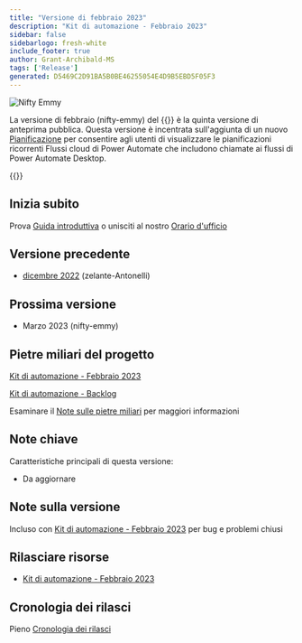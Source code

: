 ```yaml
---
title: "Versione di febbraio 2023"
description: "Kit di automazione - Febbraio 2023"
sidebar: false
sidebarlogo: fresh-white
include_footer: true
author: Grant-Archibald-MS
tags: ['Release']
generated: D5469C2D91BA5B0BE46255054E4D9B5EBD5F05F3
---
```


![Nifty Emmy](/images/nifty-emmy.png)

La versione di febbraio (nifty-emmy) del {{<product-name>}} è la quinta versione di anteprima pubblica. Questa versione è incentrata sull'aggiunta di un nuovo [Pianificazione](/it/features/scheduler) per consentire agli utenti di visualizzare le pianificazioni ricorrenti Flussi cloud di Power Automate che includono chiamate ai flussi di Power Automate Desktop.

{{<questions name="/content/it/releases/february-2023.json" completed="Grazie per aver fornito feedback" showNavigationButtons="false" locale="it">}}

## Inizia subito

Prova [Guida introduttiva](/it/get-started) o unisciti al nostro [Orario d'ufficio](/it/office-hours)

## Versione precedente

- [dicembre 2022](/it/releases/december-2022) (zelante-Antonelli)

## Prossima versione

- Marzo 2023 (nifty-emmy)

## Pietre miliari del progetto

[Kit di automazione - Febbraio 2023](https://github.com/orgs/microsoft/projects/486/views/9)

[Kit di automazione - Backlog](https://github.com/orgs/microsoft/projects/486/views/1)

Esaminare il [Note sulle pietre miliari](/it/releases/milestones) per maggiori informazioni

## Note chiave

Caratteristiche principali di questa versione:

- Da aggiornare

## Note sulla versione

Incluso con [Kit di automazione - Febbraio 2023](https://github.com/microsoft/powercat-automation-kit/releases/tag/AutomationKit-February2023) per bug e problemi chiusi

## Rilasciare risorse

- [Kit di automazione - Febbraio 2023](https://github.com/microsoft/powercat-automation-kit/releases/tag/AutomationKit-February2023)

## Cronologia dei rilasci

Pieno [Cronologia dei rilasci](/it/releases)

